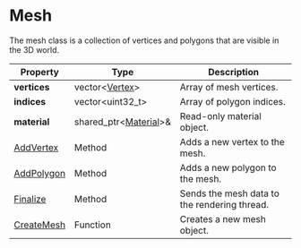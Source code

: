 # Mesh #

The mesh class is a collection of vertices and polygons that are visible in the 3D world.

| Property | Type | Description |
| --- | --- | --- |
| **vertices** | vector<[Vertex](CPP_Vertex)\> | Array of mesh vertices. |
| **indices** | vector<uint32_t\> | Array of polygon indices. |
| **material** | shared_ptr<[Material](API_Material.md)\>& | Read-only material object. |
| [AddVertex](API_AddVertex.md) | Method | Adds a new vertex to the mesh. |
| [AddPolygon](API_AddPolygon.md) | Method | Adds a new polygon to the mesh. |
| [Finalize](API_Finalize.md) | Method | Sends the mesh data to the rendering thread. |
| [CreateMesh](API_CreateMesh.md) | Function | Creates a new mesh object. |
